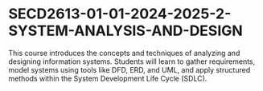 # SECD2613-01-01-2024-2025-2-SYSTEM-ANALYSIS-AND-DESIGN
This course introduces the concepts and techniques of analyzing and designing information systems. Students will learn to gather requirements, model systems using tools like DFD, ERD, and UML, and apply structured methods within the System Development Life Cycle (SDLC).


